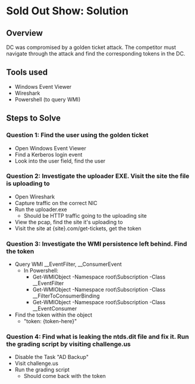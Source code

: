 # Sold Out Show: Solution

## Overview

DC was compromised by a golden ticket attack. The competitor must navigate through the attack and find the corresponding tokens in the DC.

## Tools used

- Windows Event Viewer
- Wireshark
- Powershell (to query WMI)

## Steps to Solve

### Question 1: Find the user using the golden ticket

- Open Windows Event Viewer
- Find a Kerberos login event
- Look into the user field, find the user

### Question 2: Investigate the uploader EXE. Visit the site the file is uploading to

- Open Wireshark
- Capture traffic on the correct NIC
- Run the uploader.exe
  - Should be HTTP traffic going to the uploading site
- View the pcap, find the site it's uploading to
- Visit the site at {site}.com/get-tickets, get the token

### Question 3: Investigate the WMI persistence left behind. Find the token

- Query WMI __EventFilter, __ConsumerEvent
  - In Powershell:
    - Get-WMIObject -Namespace root\Subscription -Class __EventFilter
    - Get-WMIObject -Namespace root\Subscription -Class __FilterToConsumerBinding
    - Get-WMIObject -Namespace root\Subscription -Class __EventConsumer
- Find the token within the object
  - "token: {token-here}"

### Question 4: Find what is leaking the ntds.dit file and fix it. Run the grading script by visiting challenge.us

- Disable the Task "AD Backup"
- Visit challenge.us
- Run the grading script
  - Should come back with the token
